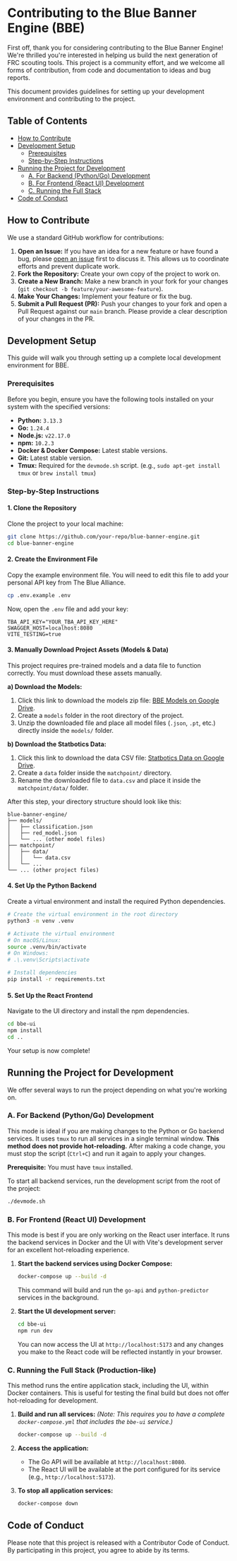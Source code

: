 # Contributing to the Blue Banner Engine (BBE)

First off, thank you for considering contributing to the Blue Banner Engine! We're thrilled you're interested in helping us build the next generation of FRC scouting tools. This project is a community effort, and we welcome all forms of contribution, from code and documentation to ideas and bug reports.

This document provides guidelines for setting up your development environment and contributing to the project.

## Table of Contents
- [How to Contribute](#how-to-contribute)
- [Development Setup](#development-setup)
  - [Prerequisites](#prerequisites)
  - [Step-by-Step Instructions](#step-by-step-instructions)
- [Running the Project for Development](#running-the-project-for-development)
  - [A. For Backend (Python/Go) Development](#a-for-backend-pythongo-development)
  - [B. For Frontend (React UI) Development](#b-for-frontend-react-ui-development)
  - [C. Running the Full Stack](#c-running-the-full-stack)
- [Code of Conduct](#code-of-conduct)

## How to Contribute
We use a standard GitHub workflow for contributions:

1.  **Open an Issue:** If you have an idea for a new feature or have found a bug, please [open an issue](https://github.com/armandomm09/blue-banner-engine/issues) first to discuss it. This allows us to coordinate efforts and prevent duplicate work.
2.  **Fork the Repository:** Create your own copy of the project to work on.
3.  **Create a New Branch:** Make a new branch in your fork for your changes (`git checkout -b feature/your-awesome-feature`).
4.  **Make Your Changes:** Implement your feature or fix the bug.
5.  **Submit a Pull Request (PR):** Push your changes to your fork and open a Pull Request against our `main` branch. Please provide a clear description of your changes in the PR.

## Development Setup

This guide will walk you through setting up a complete local development environment for BBE.

### Prerequisites
Before you begin, ensure you have the following tools installed on your system with the specified versions:
- **Python:** `3.13.3`
- **Go:** `1.24.4`
- **Node.js:** `v22.17.0`
- **npm:** `10.2.3`
- **Docker & Docker Compose:** Latest stable versions.
- **Git:** Latest stable version.
- **Tmux:** Required for the `devmode.sh` script. (e.g., `sudo apt-get install tmux` or `brew install tmux`)

### Step-by-Step Instructions

#### 1. Clone the Repository
Clone the project to your local machine:
```bash
git clone https://github.com/your-repo/blue-banner-engine.git
cd blue-banner-engine
```

#### 2. Create the Environment File
Copy the example environment file. You will need to edit this file to add your personal API key from The Blue Alliance.
```bash
cp .env.example .env
```
Now, open the `.env` file and add your key:
```dotenv
TBA_API_KEY="YOUR_TBA_API_KEY_HERE"
SWAGGER_HOST=localhost:8080
VITE_TESTING=true
```

#### 3. Manually Download Project Assets (Models & Data)
This project requires pre-trained models and a data file to function correctly. You must download these assets manually.

**a) Download the Models:**
1.  Click this link to download the models zip file: [BBE Models on Google Drive](https://drive.google.com/file/d/1r5QSnRhgwjnC6baB74pGByVYoR3r-QcP/view?usp=sharing).
2.  Create a `models` folder in the root directory of the project.
3.  Unzip the downloaded file and place all model files (`.json`, `.pt`, etc.) directly inside the `models/` folder.

**b) Download the Statbotics Data:**
1.  Click this link to download the data CSV file: [Statbotics Data on Google Drive](https://drive.google.com/file/d/1usXa_2buqVIkvcDJHktXaiK_HrY8ECMW/view?usp=sharing).
2.  Create a `data` folder inside the `matchpoint/` directory.
3.  Rename the downloaded file to `data.csv` and place it inside the `matchpoint/data/` folder.

After this step, your directory structure should look like this:
```
blue-banner-engine/
├── models/
│   ├── classification.json
│   ├── red_model.json
│   └── ... (other model files)
├── matchpoint/
│   ├── data/
│   │   └── data.csv
│   └── ...
└── ... (other project files)
```

#### 4. Set Up the Python Backend
Create a virtual environment and install the required Python dependencies.
```bash
# Create the virtual environment in the root directory
python3 -m venv .venv

# Activate the virtual environment
# On macOS/Linux:
source .venv/bin/activate
# On Windows:
# .\.venv\Scripts\activate

# Install dependencies
pip install -r requirements.txt
```

#### 5. Set Up the React Frontend
Navigate to the UI directory and install the npm dependencies.
```bash
cd bbe-ui
npm install
cd ..
```

Your setup is now complete!

## Running the Project for Development

We offer several ways to run the project depending on what you're working on.

### A. For Backend (Python/Go) Development
This mode is ideal if you are making changes to the Python or Go backend services. It uses `tmux` to run all services in a single terminal window. **This method does not provide hot-reloading.** After making a code change, you must stop the script (`Ctrl+C`) and run it again to apply your changes.

**Prerequisite:** You must have `tmux` installed.

To start all backend services, run the development script from the root of the project:
```bash
./devmode.sh
```

### B. For Frontend (React UI) Development
This mode is best if you are only working on the React user interface. It runs the backend services in Docker and the UI with Vite's development server for an excellent hot-reloading experience.

1.  **Start the backend services using Docker Compose:**
    ```bash
    docker-compose up --build -d
    ```
    This command will build and run the `go-api` and `python-predictor` services in the background.

2.  **Start the UI development server:**
    ```bash
    cd bbe-ui
    npm run dev
    ```
    You can now access the UI at `http://localhost:5173` and any changes you make to the React code will be reflected instantly in your browser.

### C. Running the Full Stack (Production-like)
This method runs the entire application stack, including the UI, within Docker containers. This is useful for testing the final build but does not offer hot-reloading for development.

1.  **Build and run all services:**
    *(Note: This requires you to have a complete `docker-compose.yml` that includes the `bbe-ui` service.)*
    ```bash
    docker-compose up --build -d
    ```

2.  **Access the application:**
    - The Go API will be available at `http://localhost:8080`.
    - The React UI will be available at the port configured for its service (e.g., `http://localhost:5173`).

3.  **To stop all application services:**
    ```bash
    docker-compose down
    ```

## Code of Conduct
Please note that this project is released with a Contributor Code of Conduct. By participating in this project, you agree to abide by its terms.
